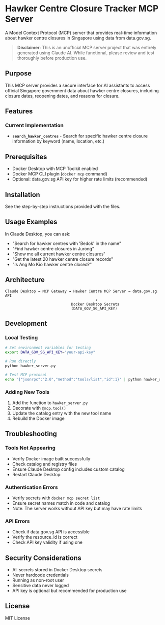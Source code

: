 # Hawker Centre Closure Tracker MCP Server

A Model Context Protocol (MCP) server that provides real-time information about hawker centre closures in Singapore using data from data.gov.sg.

> **Disclaimer**: This is an unofficial MCP server project that was entirely generated using Claude AI. While functional, please review and test thoroughly before production use.

## Purpose

This MCP server provides a secure interface for AI assistants to access official Singapore government data about hawker centre closures, including closure dates, reopening dates, and reasons for closure.

## Features

### Current Implementation

- **`search_hawker_centres`** - Search for specific hawker centre closure information by keyword (name, location, etc.)

## Prerequisites

- Docker Desktop with MCP Toolkit enabled
- Docker MCP CLI plugin (`docker mcp` command)
- Optional: data.gov.sg API key for higher rate limits (recommended)

## Installation

See the step-by-step instructions provided with the files.

## Usage Examples

In Claude Desktop, you can ask:

- "Search for hawker centres with 'Bedok' in the name"
- "Find hawker centre closures in Jurong"
- "Show me all current hawker centre closures"
- "Get the latest 20 hawker centre closure records"
- "Is Ang Mo Kio hawker centre closed?"

## Architecture

```
Claude Desktop → MCP Gateway → Hawker Centre MCP Server → data.gov.sg API
                                         ↓
                              Docker Desktop Secrets
                              (DATA_GOV_SG_API_KEY)
```

## Development

### Local Testing

```bash
# Set environment variables for testing
export DATA_GOV_SG_API_KEY="your-api-key"

# Run directly
python hawker_server.py

# Test MCP protocol
echo '{"jsonrpc":"2.0","method":"tools/list","id":1}' | python hawker_server.py
```

### Adding New Tools

1. Add the function to `hawker_server.py`
2. Decorate with `@mcp.tool()`
3. Update the catalog entry with the new tool name
4. Rebuild the Docker image

## Troubleshooting

### Tools Not Appearing

- Verify Docker image built successfully
- Check catalog and registry files
- Ensure Claude Desktop config includes custom catalog
- Restart Claude Desktop

### Authentication Errors

- Verify secrets with `docker mcp secret list`
- Ensure secret names match in code and catalog
- Note: The server works without API key but may have rate limits

### API Errors

- Check if data.gov.sg API is accessible
- Verify the resource_id is correct
- Check API key validity if using one

## Security Considerations

- All secrets stored in Docker Desktop secrets
- Never hardcode credentials
- Running as non-root user
- Sensitive data never logged
- API key is optional but recommended for production use

## License

MIT License